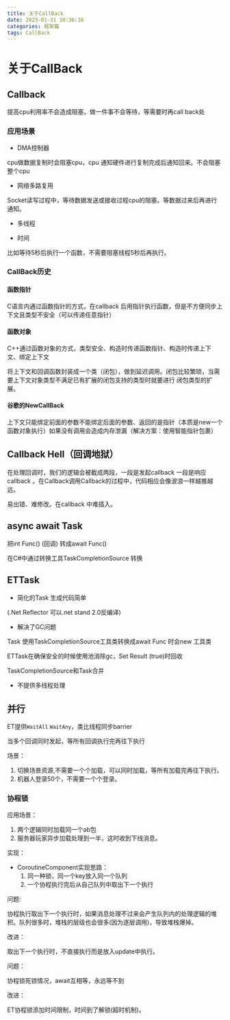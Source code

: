 ```yaml
---
title: 关于CallBack
date: 2023-01-31 10:36:16
categories: 框架篇
tags: CallBack
---
```


# 关于CallBack

## **Callback**

提高cpu利用率不会造成阻塞。做一件事不会等待，等需要时再call back处

### 应用场景

- DMA控制器 

cpu做数据复制时会阻塞cpu，cpu 通知硬件进行复制完成后通知回来。不会阻塞整个cpu

- 网络多路复用

Socket读写过程中，等待数据发送或接收过程cpu的阻塞。等数据过来后再进行通知。

- 多线程

- 时间

比如等待5秒后执行一个函数，不需要阻塞线程5秒后再执行。

### CallBack历史

#### **函数指针**

C语言内通过函数指针的方式，在callback 后用指针执行函数，但是不方便同步上下文且类型不安全（可以传递任意指针）

#### **函数对象**

C++通过函数对象的方式，类型安全、构造时传递函数指针、构造时传递上下文、绑定上下文

将上下文和回调函数封装成一个类（闭包），做到延迟调用。闭包比较繁琐，当需要上下文对象类型不满足已有扩展的闭包支持的类型时就要进行 闭包类型的扩展。

#### **谷歌的NewCallBack**

上下文只能绑定前面的参数不能绑定后面的参数、返回的是指针（本质是new一个函数对象执行）如果没有调用会造成内存泄漏（解决方案：使用智能指针包裹）

## **Callback Hell（回调地狱）**

在处理回调时，我们的逻辑会被截成两段，一段是发起callback 一段是响应callback 。在Callback调用Callback的过程中，代码相应会像波浪一样越推越远。

易出错、难修改。在callback 中难插入。

## async await Task

把int Func() (回调)	转成await Func()

在C#中通过转换工具TaskCompletionSource <T>转换

## **ETTask**

- 简化的Task 生成代码简单

(.Net Reflector 可以.net stand 2.0反编译)

- 解决了GC问题 

Task 使用TaskCompletionSource工具类转换成await Func 时会new 工具类

ETTask在确保安全的时候使用池消除gc，Set Result (true)时回收

TaskCompletionSource和Task合并

- 不提供多线程处理

## 并行

ET提供`WaitAll` `WaitAny`，类比线程同步barrier

当多个回调同时发起，等所有回调执行完再往下执行

场景：

1. 切换场景资源,不需要一个个加载，可以同时加载，等所有加载完再往下执行。
2. 机器人登录50个，不需要一个个登录。

### 协程锁

应用场景：

1. 两个逻辑同时加载同一个ab包
2. 服务器玩家异步加载处理到一半，这时收到下线消息。

实现：

- CoroutineComponent实现思路：
  1. 同一种锁，同一个key放入同一个队列
  2. 一个协程执行完后从自己队列中取出下一个执行

问题:

协程执行取出下一个执行时，如果消息处理不过来会产生队列内的处理逻辑的堆积。队列很多时，堆栈的层级也会很多(因为逐层调用)，导致堆栈爆掉。

改进：

取出下一个执行时，不直接执行而是放入update中执行。

问题：

协程锁死锁情况，await互相等，永远等不到

改进：

ET协程锁添加时间限制，时间到了解锁(超时机制)。